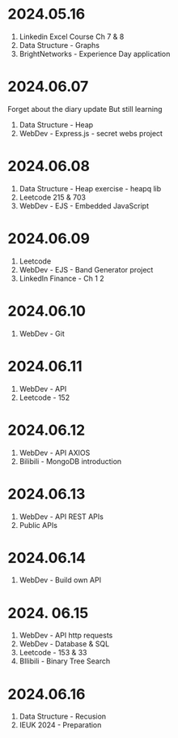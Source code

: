 # 2024.05.16
1. Linkedin Excel Course Ch 7 & 8
2. Data Structure - Graphs
3. BrightNetworks - Experience Day application

# 2024.06.07 
Forget about the diary update
But still learning
1. Data Structure - Heap
2. WebDev - Express.js - secret webs project

# 2024.06.08
1. Data Structure - Heap exercise - heapq lib
2. Leetcode 215 & 703
3. WebDev - EJS - Embedded JavaScript

# 2024.06.09
1. Leetcode
2. WebDev - EJS - Band Generator project
3. LinkedIn Finance - Ch 1 2

# 2024.06.10
1. WebDev - Git

# 2024.06.11
1. WebDev - API
2. Leetcode - 152

# 2024.06.12
1. WebDev - API AXIOS
2. Bilibili - MongoDB introduction

# 2024.06.13
1. WebDev - API REST APIs
2. Public APIs

# 2024.06.14
1. WebDev - Build own API

# 2024. 06.15
1. WebDev - API http requests
2. WebDev - Database & SQL
3. Leetcode - 153 & 33
4. BIlibili - Binary Tree Search

# 2024.06.16
1. Data Structure - Recusion
2. IEUK 2024 - Preparation
